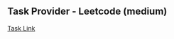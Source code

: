 ## Task Provider - Leetcode (medium)

[Task Link](https://leetcode.com/problems/minimum-number-of-operations-to-make-array-empty/description/?envType=daily-question&envId=2024-01-04)
